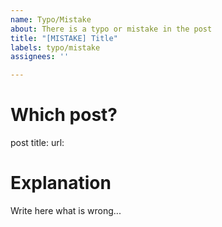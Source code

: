 ```yaml
---
name: Typo/Mistake
about: There is a typo or mistake in the post
title: "[MISTAKE] Title"
labels: typo/mistake
assignees: ''

---
```


# Which post?
post title: 
url: 

# Explanation
Write here what is wrong...
